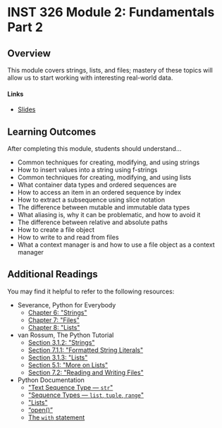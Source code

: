 # INST 326 Module 2: Fundamentals Part 2 #

## Overview ##
This module covers strings, lists, and files; mastery of these topics will allow us to start working with interesting real-world data.

#### Links ####
- [Slides](https://github.com/jnguye79/Python/blob/main/INST326/mod02/slides.adoc)

## Learning Outcomes ##
After completing this module, students should understand...
- Common techniques for creating, modifying, and using strings
- How to insert values into a string using f-strings
- Common techniques for creating, modifying, and using lists
- What container data types and ordered sequences are
- How to access an item in an ordered sequence by index
- How to extract a subsequence using slice notation
- The difference between mutable and immutable data types
- What aliasing is, why it can be problematic, and how to avoid it
- The difference between relative and absolute paths
- How to create a file object
- How to write to and read from files
- What a context manager is and how to use a file object as a context manager

## Additional Readings ##
You may find it helpful to refer to the following resources:
- Severance, Python for Everybody
  - [Chapter 6: "Strings"](https://www.py4e.com/html3/06-strings)
  - [Chapter 7: "Files"](https://www.py4e.com/html3/07-files)
  - [Chapter 8: "Lists"](https://www.py4e.com/html3/08-lists)
- van Rossum, The Python Tutorial
  - [Section 3.1.2: "Strings"](https://docs.python.org/3/tutorial/introduction.html#strings)
  - [Section 7.1.1: "Formatted String Literals"](https://docs.python.org/3/tutorial/introduction.html#strings)
  - [Section 3.1.3: "Lists"](https://docs.python.org/3/tutorial/introduction.html#lists)
  - [Section 5.1: "More on Lists"](https://docs.python.org/3/tutorial/datastructures.html#more-on-lists)
  - [Section 7.2: "Reading and Writing Files"](https://docs.python.org/3/tutorial/inputoutput.html#reading-and-writing-files)
- Python Documentation
  - ["Text Sequence Type — `str`"](https://docs.python.org/3/library/stdtypes.html#text-sequence-type-str)
  - ["Sequence Types — `list`, `tuple`, `range`"](https://docs.python.org/3/library/stdtypes.html#sequence-types-list-tuple-range)
  - ["Lists"](https://docs.python.org/3/library/stdtypes.html#lists)
  - [“open()”](https://docs.python.org/3/library/functions.html#open)
  - [The `with` statement](https://docs.python.org/3/reference/compound_stmts.html#with)
